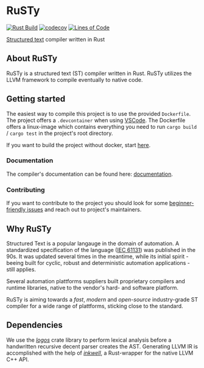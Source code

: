 # RuSTy
[![Rust Build](https://github.com/PLC-lang/ruSTy/workflows/Rust%20on%20Docker/badge.svg)](https://github.com/PLC-lang/ruSTy/actions)
[![codecov](https://codecov.io/gh/PLC-lang/rusty/branch/master/graph/badge.svg?token=7ZZ5XZYE9V)](https://codecov.io/gh/PLC-lang/rusty)
[![Lines of Code](https://tokei.rs/b1/github/PLC-lang/rusty)](https://github.com/XAMPPRocky/tokei)

[Structured text](https://en.wikipedia.org/wiki/Structured_text) compiler written in Rust

## About RuSTy
RuSTy is a structured text (ST) compiler written in Rust. RuSTy utilizes the
LLVM framework to compile eventually to native code. 

## Getting started
The easiest way to compile this project is to use the provided `Dockerfile`. The project offers a `.devcontainer` when using [VSCode](https://code.visualstudio.com/docs/remote/containers). The Dockerfile offers a linux-image which contains everything you need to run `cargo build` / `cargo test` in the project's root directory.

If you want to build the project without docker, start [here](https://plc-lang.github.io/rusty/build_and_install.html).

### Documentation
The compiler's documentation can be found here: [documentation](https://plc-lang.github.io/rusty/).

### Contributing
If you want to contribute to the project you should look for some [beginner-friendly issues](https://github.com/PLC-lang/rusty/issues?q=is%3Aissue+is%3Aopen+label%3A%22good+first+issue%22) and reach out to project's maintainers.

## Why RuSTy
Structured Text is a popular langauge in the domain of automation. A standardized specification of the language ([IEC 61131](https://en.wikipedia.org/wiki/IEC_61131))  was published in the 90s. It was updated several times in the meantime, while its initial spirit - beeing built for cyclic, robust and deterministic automation applications - still applies. 

Several automation plattforms suppliers built proprietary compilers and runtime libraries, native to the vendor's hard- and software platform.

RuSTy is aiming towards a *fast*, *modern* and *open-source* industry-grade ST compiler for a wide range of plattforms, sticking close to the standard.

## Dependencies
We use the [_logos_](https://crates.io/crates/logos/0.8.0)
crate library to perform lexical analysis before a handwritten recursive decent parser creates the AST. 
Generating LLVM IR is accomplished with the help of [_inkwell_](https://github.com/TheDan64/inkwell), a Rust-wrapper for the native LLVM C++ API.


